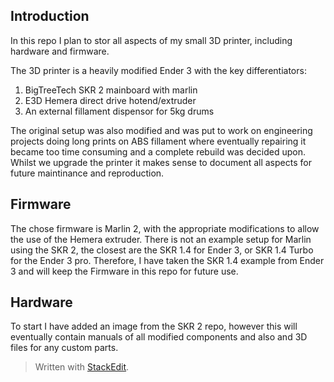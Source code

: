 ## Introduction
In this repo I plan to stor all aspects of my small 3D printer, including hardware and firmware.

The 3D printer is a heavily modified Ender 3 with the key differentiators:

 1. BigTreeTech SKR 2 mainboard with marlin
 2. E3D Hemera direct drive hotend/extruder
 3. An external fillament dispensor for 5kg drums

The original setup was also modified and was put to work on engineering projects doing long prints on ABS fillament where eventually repairing it became too time consuming and a complete rebuild was decided upon. Whilst we upgrade the printer it makes sense to document all aspects for future maintinance and reproduction.
## Firmware
The chose firmware is Marlin 2, with the appropriate modifications to allow the use of the Hemera extruder. There is not an example setup for Marlin using the SKR 2, the closest are the SKR 1.4 for Ender 3, or SKR 1.4 Turbo for the Ender 3 pro. Therefore, I have taken the SKR 1.4 example from Ender 3 and will keep the Firmware in this repo for future use. 
## Hardware
To start I have added an image from the SKR 2 repo, however this will eventually contain manuals of all modified components and also and 3D files for any custom parts.

> Written with [StackEdit](https://stackedit.io/).